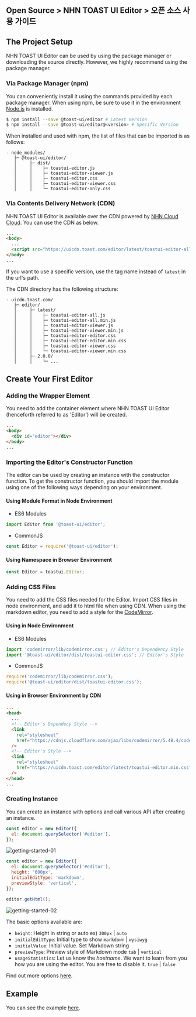 ## Open Source > NHN TOAST UI Editor > 오픈 소스 사용 가이드

## The Project Setup

NHN TOAST UI Editor can be used by using the package manager or downloading the source directly. However, we highly recommend using the package manager.

### Via Package Manager (npm)

You can conveniently install it using the commands provided by each package manager. When using npm, be sure to use it in the environment [Node.js](https://nodejs.org/en/) is installed.

```sh
$ npm install --save @toast-ui/editor # Latest Version
$ npm install --save @toast-ui/editor@<version> # Specific Version
```

When installed and used with npm, the list of files that can be imported is as follows:

```
- node_modules/
   ├─ @toast-ui/editor/
   │     ├─ dist/
   │     │    ├─ toastui-editor.js
   │     │    ├─ toastui-editor-viewer.js
   │     │    ├─ toastui-editor.css
   │     │    ├─ toastui-editor-viewer.css
   │     │    └─ toastui-editor-only.css
```

### Via Contents Delivery Network (CDN)

NHN TOAST UI Editor is available over the CDN powered by [NHN Cloud Cloud](https://www.toast.com). You can use the CDN as below.

```html
...
<body>
  ...
  <script src="https://uicdn.toast.com/editor/latest/toastui-editor-all.min.js"></script>
</body>
...
```

If you want to use a specific version, use the tag name instead of `latest` in the url's path.

The CDN directory has the following structure:

```
- uicdn.toast.com/
   ├─ editor/
   │     ├─ latest/
   │     │    ├─ toastui-editor-all.js
   │     │    ├─ toastui-editor-all.min.js
   │     │    ├─ toastui-editor-viewer.js
   │     │    ├─ toastui-editor-viewer.min.js
   │     │    ├─ toastui-editor-editor.css
   │     │    ├─ toastui-editor-editor.min.css
   │     │    ├─ toastui-editor-viewer.css
   │     │    └─ toastui-editor-viewer.min.css
   │     ├─ 2.0.0/
   │     │    └─ ...
```

## Create Your First Editor

### Adding the Wrapper Element

You need to add the container element where NHN TOAST UI Editor (henceforth referred to as 'Editor') will be created.

```html
...
<body>
  <div id="editor"></div>
</body>
...
```

### Importing the Editor's Constructor Function

The editor can be used by creating an instance with the constructor function. To get the constructor function, you should import the module using one of the following ways depending on your environment.

#### Using Module Format in Node Environment

- ES6 Modules

```javascript
import Editor from '@toast-ui/editor';
```

- CommonJS

```javascript
const Editor = require('@toast-ui/editor');
```

#### Using Namespace in Browser Environment

```javascript
const Editor = toastui.Editor;
```

### Adding CSS Files

You need to add the CSS files needed for the Editor. Import CSS files in node environment, and add it to html file when using CDN. When using the markdown editor, you need to add a style for the [CodeMirror](https://codemirror.net/).

#### Using in Node Environment

- ES6 Modules

```javascript
import 'codemirror/lib/codemirror.css'; // Editor's Dependency Style
import '@toast-ui/editor/dist/toastui-editor.css'; // Editor's Style
```

- CommonJS

```javascript
require('codemirror/lib/codemirror.css');
require('@toast-ui/editor/dist/toastui-editor.css');
```

#### Using in Browser Environment by CDN

```html
...
<head>
  ...
  <!-- Editor's Dependecy Style -->
  <link
    rel="stylesheet"
    href="https://cdnjs.cloudflare.com/ajax/libs/codemirror/5.48.4/codemirror.min.css"
  />
  <!-- Editor's Style -->
  <link
    rel="stylesheet"
    href="https://uicdn.toast.com/editor/latest/toastui-editor.min.css"
  />
</head>
...
```

### Creating Instance

You can create an instance with options and call various API after creating an instance.

```js
const editor = new Editor({
  el: document.querySelector('#editor'),
});
```

![getting-started-01](https://user-images.githubusercontent.com/37766175/80378030-074c2b80-88d7-11ea-9ade-ac806f34dc8c.png)

```js
const editor = new Editor({
  el: document.querySelector('#editor'),
  height: '600px',
  initialEditType: 'markdown',
  previewStyle: 'vertical',
});

editor.getHtml();
```

![getting-started-02](https://user-images.githubusercontent.com/37766175/80378283-6447e180-88d7-11ea-9684-ce6742053481.png)

The basic options available are:

- `height`: Height in string or auto ex) `300px` | `auto`
- `initialEditType`: Initial type to show `markdown` | `wysiwyg`
- `initialValue`: Initial value. Set Markdown string
- `previewType`: Preview style of Markdown mode `tab` | `vertical`
- `usageStatistics`: Let us know the _hostname_. We want to learn from you how you are using the editor. You are free to disable it. `true` | `false`

Find out more options [here](https://nhn.github.io/tui.editor/latest/ToastUIEditor).

## Example

You can see the example [here](https://nhn.github.io/tui.editor/latest/tutorial-example01-editor-basic).
